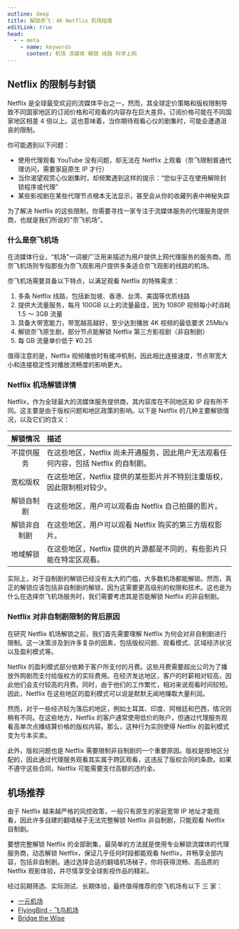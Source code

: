 ```yaml
---
outline: deep
title: 解锁奈飞：4K Netflix 机场指南
editLink: true
head:
  - - meta
    - name: keywords
      content: 机场 流媒体 解锁 线路 科学上网
---
```


## Netflix 的限制与封锁

Netflix 是全球最受欢迎的流媒体平台之一，然而，其全球定价策略和版权限制导致不同国家地区的订阅价格和可观看的内容存在巨大差异。订阅价格可能在不同国家地区相差 4 倍以上。这也意味着，当你期待观看心仪的剧集时，可能会遭遇沮丧的限制。

你可能遇到以下问题：

- 使用代理观看 YouTube 没有问题，却无法在 Netflix 上观看（奈飞限制普通代理访问，需要家庭原生 IP 才行）
- 当你渴望观赏心仪剧集时，却频繁遇到这样的提示：“您似乎正在使用解除封锁程序或代理”
- 某些影视剧在某些代理节点根本无法显示，甚至会从你的收藏列表中神秘失踪

为了解决 Netflix 的这些限制，你需要寻找一家专注于流媒体服务的代理服务提供商，也就是我们所说的"奈飞机场”。

### 什么是奈飞机场

在流媒体行业，“机场"一词被广泛用来描述为用户提供上网代理服务的服务商。而奈飞机场则专指那些为奈飞观影用户提供多条适合奈飞观影的线路的机场。

奈飞机场需要具备以下特点，以满足观看 Netflix 的特殊需求：

1.  多条 Netflix 线路，包括新加坡、香港、台湾、美国等优质线路
2.  提供大流量服务，每月 100GB 以上的流量最佳，因为 1080P 视频每小时消耗 1.5 ～ 3GB 流量
3.  具备大带宽能力，带宽越高越好，至少达到播放 4K 视频的最低要求 25Mb/s
4.  解锁奈飞原生剧，部分节点能解锁 Netflix 第三方影视剧（非自制剧）
5.  每 GB 流量单价低于 ¥0.25

值得注意的是，Netflix 视频播放时有缓冲机制，因此相比连接速度，节点带宽大小和连接稳定性对播放流畅度的影响更大。

### Netflix 机场解锁详情

Netflix，作为全球最大的流媒体服务提供商，其内容库在不同地区和 IP 段有所不同。这主要是由于版权问题和地区政策的影响。以下是 Netflix 的几种主要解锁情况，以及它们的含义：

|   解锁情况   | 描述                                                                                |
| :----------: | :---------------------------------------------------------------------------------- |
|  不提供服务  | 在这些地区，Netflix 尚未开通服务，因此用户无法观看任何内容，包括 Netflix 的自制剧。 |
|   宽松版权   | 在这些地区，Netflix 提供的某些影片并不特别注重版权，因此限制相对较少。              |
|  解锁自制剧  | 在这些地区，用户可以观看由 Netflix 自己拍摄的影片。                                 |
| 解锁非自制剧 | 在这些地区，用户可以观看 Netflix 购买的第三方版权影片。                             |
|   地域解锁   | 在这些地区，Netflix 提供的片源都是不同的，有些影片只能在特定区观看。                |

实际上，对于自制剧的解锁已经没有太大的门槛，大多数机场都能解锁。然而，真正的解锁应该包括非自制剧的解锁，因为这需要更高级别的权限和技术。这也是为什么在选择奈飞机场服务时，我们需要考虑其是否能解锁 Netflix 的非自制剧。

### Netflix 对非自制剧限制的背后原因

在研究 Netflix 机场解锁之前，我们首先需要理解 Netflix 为何会对非自制剧进行限制。这一决策涉及到许多复杂的因素，包括版权问题、观看模式、区域经济状况以及盈利模式等。

Netflix 的盈利模式部分依赖于客户所支付的月费。这些月费需要超出公司为了播放外购剧而支付给版权方的实际费用。在经济发达地区，客户的时薪相对较高，因此他们会支付较高的月费。同时，由于他们的工作繁忙，相对来说观看时间较短。因此，Netflix 在这些地区的盈利模式可以说是默默无闻地赚取大量利润。

然而，对于一些经济较为落后的地区，例如土耳其、印度、阿根廷和巴西，情况则稍有不同。在这些地方，Netflix 的客户通常使用低价的账户，但通过代理服务观看高单次点播结算价格的版权内容。那么，这种行为实则使得 Netflix 的盈利模式变为亏本买卖。

此外，版权问题也是 Netflix 需要限制非自制剧的一个重要原因。版权是按地区分配的，因此通过代理服务观看其实属于跨区观看，这违反了版权合同的条款。如果不遵守这些合同，Netflix 可能需要支付高额的违约金。

## 机场推荐

由于 Netflix 越来越严格的风控政策，一般只有原生的家庭宽带 IP 地址才能观看，因此许多自建的翻墙梯子无法完整解锁 Netflix 非自制剧，只能观看 Netflix 自制剧。

要想完整解锁 Netflix 的全部剧集，最简单的方法就是使用专业解锁流媒体的代理服务商，动态解锁 Netflix，保证几乎任何时段都能观看 Netflix，并畅享全部内容，包括非自制剧。通过选择合适的翻墙机场梯子，你将获得流畅、高品质的 Netflix 观影体验，并尽情享受全球影视作品的精彩。

经过前期筛选、实际测试、长期体验，最终值得推荐的奈飞机场有以下 三 家：

- [一元机场](/vpn/02)
- [FlyingBird - 飞鸟机场](/vpn/03)
- [Bridge the Wise](/vpn/04)
